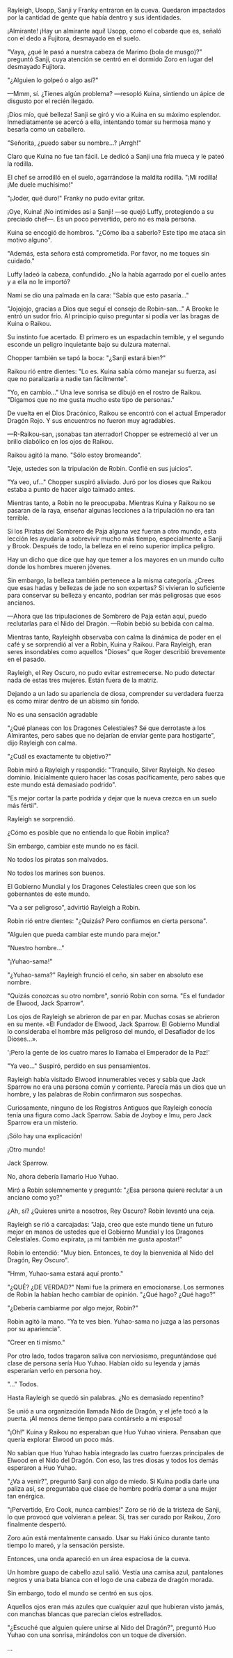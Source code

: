 
Rayleigh, Usopp, Sanji y Franky entraron en la cueva. Quedaron impactados por la cantidad de gente que había dentro y sus identidades.

¡Almirante! ¡Hay un almirante aquí! Usopp, como el cobarde que es, señaló con el dedo a Fujitora, desmayado en el suelo.

"Vaya, ¿qué le pasó a nuestra cabeza de Marimo (bola de musgo)?" preguntó Sanji, cuya atención se centró en el dormido Zoro en lugar del desmayado Fujitora.

"¿Alguien lo golpeó o algo así?"

—Mmm, sí. ¿Tienes algún problema? —resopló Kuina, sintiendo un ápice de disgusto por el recién llegado.

¡Dios mío, qué belleza! Sanji se giró y vio a Kuina en su máximo esplendor. Inmediatamente se acercó a ella, intentando tomar su hermosa mano y besarla como un caballero.

"Señorita, ¿puedo saber su nombre...? ¡Arrgh!"

Claro que Kuina no fue tan fácil. Le dedicó a Sanji una fría mueca y le pateó la rodilla.

El chef se arrodilló en el suelo, agarrándose la maldita rodilla. "¡Mi rodilla! ¡Me duele muchísimo!"

"¡Joder, qué duro!" Franky no pudo evitar gritar.

¡Oye, Kuina! ¡No intimides así a Sanji! —se quejó Luffy, protegiendo a su preciado chef—. Es un poco pervertido, pero no es mala persona.

Kuina se encogió de hombros. "¿Cómo iba a saberlo? Este tipo me ataca sin motivo alguno".

"Además, esta señora está comprometida. Por favor, no me toques sin cuidado."

Luffy ladeó la cabeza, confundido. ¿No la había agarrado por el cuello antes y a ella no le importó?

Nami se dio una palmada en la cara: "Sabía que esto pasaría..."

"Jojojojo, gracias a Dios que seguí el consejo de Robin-san..." A Brooke le entró un sudor frío. Al principio quiso preguntar si podía ver las bragas de Kuina o Raikou.

Su instinto fue acertado. El primero es un espadachín temible, y el segundo esconde un peligro inquietante bajo su dulzura maternal.

Chopper también se tapó la boca: "¿Sanji estará bien?"

Raikou rió entre dientes: "Lo es. Kuina sabía cómo manejar su fuerza, así que no paralizaría a nadie tan fácilmente".

"Yo, en cambio..." Una leve sonrisa se dibujó en el rostro de Raikou. "Digamos que no me gusta mucho este tipo de personas."

De vuelta en el Dios Dracónico, Raikou se encontró con el actual Emperador Dragón Rojo. Y sus encuentros no fueron muy agradables.

—R-Raikou-san, ¡sonabas tan aterrador! Chopper se estremeció al ver un brillo diabólico en los ojos de Raikou.

Raikou agitó la mano. "Sólo estoy bromeando".

"Jeje, ustedes son la tripulación de Robin. Confié en sus juicios".

"Ya veo, uf..." Chopper suspiró aliviado. Juró por los dioses que Raikou estaba a punto de hacer algo taimado antes.

Mientras tanto, a Robin no le preocupaba. Mientras Kuina y Raikou no se pasaran de la raya, enseñar algunas lecciones a la tripulación no era tan terrible.

Si los Piratas del Sombrero de Paja alguna vez fueran a otro mundo, esta lección les ayudaría a sobrevivir mucho más tiempo, especialmente a Sanji y Brook. Después de todo, la belleza en el reino superior implica peligro.

Hay un dicho que dice que hay que temer a los mayores en un mundo culto donde los hombres mueren jóvenes.

Sin embargo, la belleza también pertenece a la misma categoría. ¿Crees que esas hadas y bellezas de jade no son expertas? Si vivieran lo suficiente para conservar su belleza y encanto, podrían ser más peligrosas que esos ancianos.

—Ahora que las tripulaciones de Sombrero de Paja están aquí, puedo reclutarlas para el Nido del Dragón. —Robin bebió su bebida con calma.

Mientras tanto, Rayleighh observaba con calma la dinámica de poder en el café y se sorprendió al ver a Robin, Kuina y Raikou. Para Rayleigh, eran seres insondables como aquellos "Dioses" que Roger describió brevemente en el pasado.

Rayleigh, el Rey Oscuro, no pudo evitar estremecerse. No pudo detectar nada de estas tres mujeres. Están fuera de la matriz.

Dejando a un lado su apariencia de diosa, comprender su verdadera fuerza es como mirar dentro de un abismo sin fondo.

No es una sensación agradable

"¿Qué planeas con los Dragones Celestiales? Sé que derrotaste a los Almirantes, pero sabes que no dejarían de enviar gente para hostigarte", dijo Rayleigh con calma.

"¿Cuál es exactamente tu objetivo?"

Robin miró a Rayleigh y respondió: "Tranquilo, Silver Rayleigh. No deseo dominio. Inicialmente quiero hacer las cosas pacíficamente, pero sabes que este mundo está demasiado podrido".

"Es mejor cortar la parte podrida y dejar que la nueva crezca en un suelo más fértil".

Rayleigh se sorprendió.

¿Cómo es posible que no entienda lo que Robin implica?

Sin embargo, cambiar este mundo no es fácil.

No todos los piratas son malvados.

No todos los marines son buenos.

El Gobierno Mundial y los Dragones Celestiales creen que son los gobernantes de este mundo.

"Va a ser peligroso", advirtió Rayleigh a Robin.

Robin rió entre dientes: "¿Quizás? Pero confiamos en cierta persona".

"Alguien que pueda cambiar este mundo para mejor."

"Nuestro hombre..."

"¡Yuhao-sama!"

"¿Yuhao-sama?" Rayleigh frunció el ceño, sin saber en absoluto ese nombre.

"Quizás conozcas su otro nombre", sonrió Robin con sorna. "Es el fundador de Elwood, Jack Sparrow".

Los ojos de Rayleigh se abrieron de par en par. Muchas cosas se abrieron en su mente. «El Fundador de Elwood, Jack Sparrow. El Gobierno Mundial lo consideraba el hombre más peligroso del mundo, el Desafiador de los Dioses...».

'¡Pero la gente de los cuatro mares lo llamaba el Emperador de la Paz!'

"Ya veo..." Suspiró, perdido en sus pensamientos.

Rayleigh había visitado Elwood innumerables veces y sabía que Jack Sparrow no era una persona común y corriente. Parecía más un dios que un hombre, y las palabras de Robin confirmaron sus sospechas.

Curiosamente, ninguno de los Registros Antiguos que Rayleigh conocía tenía una figura como Jack Sparrow. Sabía de Joyboy e Imu, pero Jack Sparrow era un misterio.

¡Sólo hay una explicación!

¡Otro mundo!

Jack Sparrow.

No, ahora debería llamarlo Huo Yuhao.

Miró a Robin solemnemente y preguntó: "¿Esa persona quiere reclutar a un anciano como yo?"

¿Ah, sí? ¿Quieres unirte a nosotros, Rey Oscuro? Robin levantó una ceja.

Rayleigh se rió a carcajadas: "Jaja, creo que este mundo tiene un futuro mejor en manos de ustedes que el Gobierno Mundial y los Dragones Celestiales. Como expirata, ¡a mí también me gusta apostar!"

Robin lo entendió: "Muy bien. Entonces, te doy la bienvenida al Nido del Dragón, Rey Oscuro".

"Hmm, Yuhao-sama estará aquí pronto."

"¿QUÉ? ¿DE VERDAD?" Nami fue la primera en emocionarse. Los sermones de Robin la habían hecho cambiar de opinión. "¿Qué hago? ¿Qué hago?"

"¿Debería cambiarme por algo mejor, Robin?"

Robin agitó la mano. "Ya te ves bien. Yuhao-sama no juzga a las personas por su apariencia".

"Creer en ti mismo."

Por otro lado, todos tragaron saliva con nerviosismo, preguntándose qué clase de persona sería Huo Yuhao. Habían oído su leyenda y jamás esperarían verlo en persona hoy.

"..." Todos.

Hasta Rayleigh se quedó sin palabras. ¿No es demasiado repentino?

Se unió a una organización llamada Nido de Dragón, y el jefe tocó a la puerta. ¡Al menos deme tiempo para contárselo a mi esposa!

"¡Oh!" Kuina y Raikou no esperaban que Huo Yuhao viniera. Pensaban que quería explorar Elwood un poco más.

No sabían que Huo Yuhao había integrado las cuatro fuerzas principales de Elwood en el Nido del Dragón. Con eso, las tres diosas y todos los demás esperaron a Huo Yuhao.

"¿Va a venir?", preguntó Sanji con algo de miedo. Si Kuina podía darle una paliza así, se preguntaba qué clase de hombre podría domar a una mujer tan enérgica.

"¡Pervertido, Ero Cook, nunca cambies!" Zoro se rió de la tristeza de Sanji, lo que provocó que volvieran a pelear. Sí, tras ser curado por Raikou, Zoro finalmente despertó.

Zoro aún está mentalmente cansado. Usar su Haki único durante tanto tiempo lo mareó, y la sensación persiste.

Entonces, una onda apareció en un área espaciosa de la cueva.

Un hombre guapo de cabello azul salió. Vestía una camisa azul, pantalones negros y una bata blanca con el logo de una cabeza de dragón morada.

Sin embargo, todo el mundo se centró en sus ojos.

Aquellos ojos eran más azules que cualquier azul que hubieran visto jamás, con manchas blancas que parecían cielos estrellados.

"¿Escuché que alguien quiere unirse al Nido del Dragón?", preguntó Huo Yuhao con una sonrisa, mirándolos con un toque de diversión.

...
